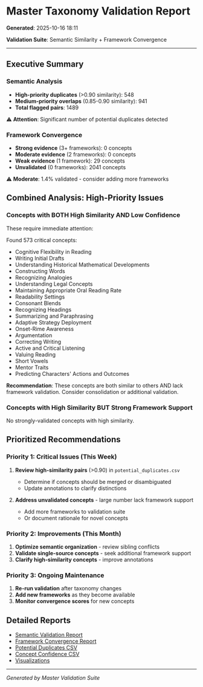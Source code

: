 # Master Taxonomy Validation Report

**Generated**: 2025-10-16 18:11

**Validation Suite**: Semantic Similarity + Framework Convergence

---

## Executive Summary

### Semantic Analysis

- **High-priority duplicates** (>0.90 similarity): 548
- **Medium-priority overlaps** (0.85-0.90 similarity): 941
- **Total flagged pairs**: 1489

⚠️ **Attention**: Significant number of potential duplicates detected

### Framework Convergence

- **Strong evidence** (3+ frameworks): 0 concepts
- **Moderate evidence** (2 frameworks): 0 concepts
- **Weak evidence** (1 framework): 29 concepts
- **Unvalidated** (0 frameworks): 2041 concepts

⚠️ **Moderate**: 1.4% validated - consider adding more frameworks

## Combined Analysis: High-Priority Issues

### Concepts with BOTH High Similarity AND Low Confidence

These require immediate attention:

Found 573 critical concepts:

- Cognitive Flexibility in Reading
- Writing Initial Drafts
- Understanding Historical Mathematical Developments
- Constructing Words
- Recognizing Analogies
- Understanding Legal Concepts
- Maintaining Appropriate Oral Reading Rate
- Readability Settings
- Consonant Blends
- Recognizing Headings
- Summarizing and Paraphrasing
- Adaptive Strategy Deployment
- Onset-Rime Awareness
- Argumentation
- Correcting Writing
- Active and Critical Listening
- Valuing Reading
- Short Vowels
- Mentor Traits
- Predicting Characters' Actions and Outcomes

**Recommendation**: These concepts are both similar to others AND lack framework validation.
Consider consolidation or additional validation.

### Concepts with High Similarity BUT Strong Framework Support

No strongly-validated concepts with high similarity.

## Prioritized Recommendations

### Priority 1: Critical Issues (This Week)

1. **Review high-similarity pairs** (>0.90) in `potential_duplicates.csv`
   - Determine if concepts should be merged or disambiguated
   - Update annotations to clarify distinctions

2. **Address unvalidated concepts** - large number lack framework support
   - Add more frameworks to validation suite
   - Or document rationale for novel concepts

### Priority 2: Improvements (This Month)

1. **Optimize semantic organization** - review sibling conflicts
2. **Validate single-source concepts** - seek additional framework support
3. **Clarify high-similarity concepts** - improve annotations

### Priority 3: Ongoing Maintenance

1. **Re-run validation** after taxonomy changes
2. **Add new frameworks** as they become available
3. **Monitor convergence scores** for new concepts

## Detailed Reports

- [Semantic Validation Report](semantic_validation_report.md)
- [Framework Convergence Report](framework_convergence_summary.md)
- [Potential Duplicates CSV](potential_duplicates.csv)
- [Concept Confidence CSV](concept_confidence.csv)
- [Visualizations](visualizations/)

---

*Generated by Master Validation Suite*